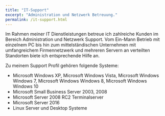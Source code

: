 ```yaml
---
title: "IT-Support"
excerpt: "Administration und Netzwerk Betreuung."
permalink: /it-support.html
---
```


Im Rahmen meiner IT Dienstleistungen betreue ich zahlreiche Kunden im Bereich Administration und Netzwerk Support. Vom Ein-Mann Betrieb mit einzelnem PC bis hin zum mittelständischen Unternehmen mit umfangreichem Firmennetzwerk und mehreren Servern an verteilten Standorten biete ich entsprechende Hilfe an.

Zu meinem Support Profil gehören folgende Systeme:

- Microsoft Windows XP, Microsoft Windows Vista, Microsoft Windows Windows 7, Microsoft Windows Windows 8, Microsoft Windows Windows 10
- Microsoft Small Business Server 2003, 2008
- Microsoft Server 2008 RC2 Terminalserver
- Microsoft Server 2016
- Linux Server und Desktop Systeme

